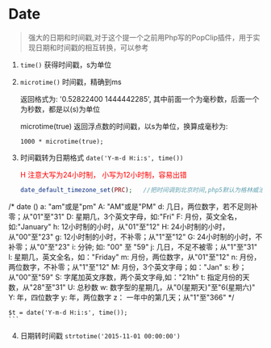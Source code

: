 # Date
> 强大的日期和时间戳,对于这个提一个之前用Php写的PopClip插件，用于实现日期和时间戳的相互转换，可以参考[]()

1. `time()` 获得时间戳，s为单位

2. `microtime()`  时间戳，精确到ms

	返回格式为: '0.52822400 1444442285', 其中前面一个为毫秒数，后面一个为秒数，都是以(s)为单位
	
	microtime(true)  返回浮点数的时间戳，以s为单位，换算成毫秒为: 
	
	`1000 * microtime(true);`

3. 时间戳转为日期格式 `date('Y-m-d H:i:s', time())`

	<font color="red">H 注意大写为24小时制， 小写为12小时制，容易出错</font>

	```php
	date_default_timezone_set(PRC);   //把时间调到北京时间,php5默认为格林威治标准时间
/*
date ()
a:   "am"或是"pm" 
A:   "AM"或是"PM" 
d:   几日，两位数字，若不足则补零；从"01"至"31" 
D:    星期几，3个英文字母，如:"Fri" 
F:    月份，英文全名，如:"January" 
h:    12小时制的小时，从"01"至"12" 
H:    24小时制的小时，从"00"至"23" 
g:    12小时制的小时，不补零；从"1"至"12" 
G:    24小时制的小时，不补零；从"0"至"23" 
i:	  分钟; 如: "00" 至 "59" 
j:    几日，不足不被零；从"1"至"31" 
l:    星期几，英文全名，如："Friday" 
m:    月份，两位数字，从"01"至"12" 
n:    月份，两位数字，不补零；从"1"至"12" 
M:    月份，3个英文字母；如："Jan" 
s:    秒；从"00"至"59" 
S:    字尾加英文序数，两个英文字母,如："21th" 
t:    指定月份的天数，从"28"至"31" 
U:    总秒数 
w:    数字型的星期几，从"0(星期天)"至"6(星期六)" 
Y:    年，四位数字 
y:    年，两位数字 
z： 一年中的第几天；从"1"至"366"
*/

	$t = date('Y-m-d H:i:s', time());
	```
	
4. 日期转时间戳 `strtotime('2015-11-01 00:00:00')`